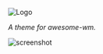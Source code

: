 ![Logo](https://i.imgur.com/HxtHvt9.png)

*A theme for awesome-wm.*

![screenshot](https://i.imgur.com/A5u9HDN.png)

